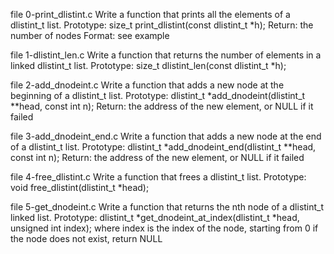 file 0-print_dlistint.c Write a function that prints all the elements of a dlistint_t list.
Prototype: size_t print_dlistint(const dlistint_t *h);
Return: the number of nodes
Format: see example 

file 1-dlistint_len.c  Write a function that returns the number of elements in a linked dlistint_t list.
Prototype: size_t dlistint_len(const dlistint_t *h);

file 2-add_dnodeint.c  Write a function that adds a new node at the beginning of a dlistint_t list.
Prototype: dlistint_t *add_dnodeint(dlistint_t **head, const int n);
Return: the address of the new element, or NULL if it failed

file 3-add_dnodeint_end.c Write a function that adds a new node at the end of a dlistint_t list.
Prototype: dlistint_t *add_dnodeint_end(dlistint_t **head, const int n);
Return: the address of the new element, or NULL if it failed 

file 4-free_dlistint.c Write a function that frees a dlistint_t list.
Prototype: void free_dlistint(dlistint_t *head); 

file 5-get_dnodeint.c  Write a function that returns the nth node of a dlistint_t linked list.
Prototype: dlistint_t *get_dnodeint_at_index(dlistint_t *head, unsigned int index);
where index is the index of the node, starting from 0
if the node does not exist, return NULL


